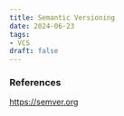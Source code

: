 ```yaml
---
title: Semantic Versioning
date: 2024-06-23
tags:
- VCS
draft: false
---
```



### References
https://semver.org
